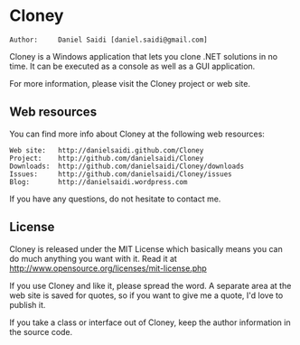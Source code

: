 Cloney
======

	Author:		Daniel Saidi [daniel.saidi@gmail.com]

Cloney is a Windows application that lets you clone .NET
solutions in no time. It can be executed as a console as
well as a GUI application.

For more information, please visit the Cloney project or
web site.


Web resources
-------------

You can find more info about Cloney at the following web
resources:

	Web site:	http://danielsaidi.github.com/Cloney
	Project:	http://github.com/danielsaidi/Cloney
	Downloads:	http://github.com/danielsaidi/Cloney/downloads
	Issues:		http://github.com/danielsaidi/Cloney/issues
	Blog:		http://danielsaidi.wordpress.com
	
If you have any questions, do not hesitate to contact me.


License
-------

Cloney is released under the MIT License which basically
means you can do much anything you want with it. Read it
at http://www.opensource.org/licenses/mit-license.php

If you use Cloney and like it, please spread the word. A
separate area at the web site is saved for quotes, so if
you want to give me a quote, I'd love to publish it.

If you take a class or interface out of Cloney, keep the
author information in the source code.


